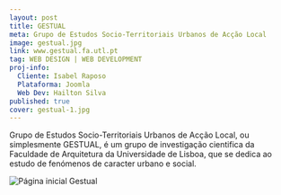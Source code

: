 ```yaml
---
layout: post
title: GESTUAL
meta: Grupo de Estudos Socio-Territoriais Urbanos de Acção Local
image: gestual.jpg
link: www.gestual.fa.utl.pt
tag: WEB DESIGN | WEB DEVELOPMENT
proj-info:
  Cliente: Isabel Raposo
  Plataforma: Joomla
  Web Dev: Hailton Silva
published: true
cover: gestual-1.jpg
---
```


Grupo de Estudos Socio-Territoriais Urbanos de Acção Local, ou simplesmente GESTUAL, é um grupo de investigação cientifica
da Faculdade de Arquitetura da Universidade de Lisboa, que se dedica ao estudo de fenómenos de caracter urbano e social.

![Página inicial Gestual]({{site.url}}/images/gestual.jpg)
